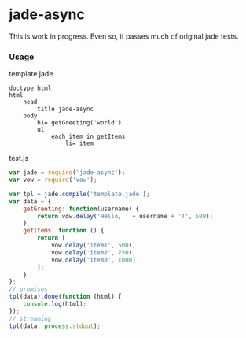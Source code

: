 jade-async
==========

This is work in progress. Even so, it passes much of original jade tests.

### Usage

template.jade
```jade
doctype html
html
	head
		title jade-async
	body
		h1= getGreeting('world')
		ul
			each item in getItems
				li= item
```

test.js
```js
var jade = require('jade-async');
var vow = require('vow');

var tpl = jade.compile('template.jade');
var data = {
	getGreeting: function(username) {
		return vow.delay('Hello, ' + username + '!', 500);
	},
	getItems: function () {
		return [
			vow.delay('item1', 500),
			vow.delay('item2', 750),
			vow.delay('item3', 1000)
		];
	}
};
// promises
tpl(data).done(function (html) {
	console.log(html);
});
// streaming
tpl(data, process.stdout);
```
